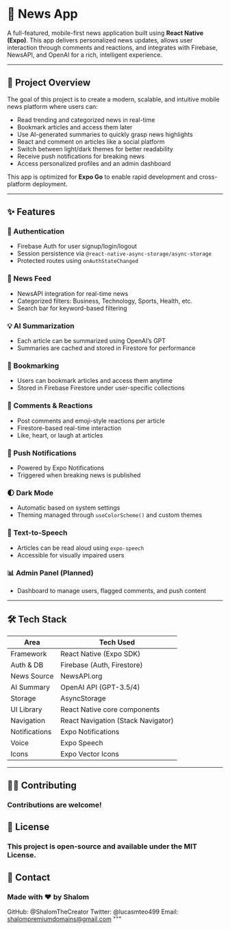# 📰 News App

A full-featured, mobile-first news application built using **React Native (Expo)**. This app delivers personalized news updates, allows user interaction through comments and reactions, and integrates with Firebase, NewsAPI, and OpenAI for a rich, intelligent experience.

---

## 🎯 Project Overview

The goal of this project is to create a modern, scalable, and intuitive mobile news platform where users can:

- Read trending and categorized news in real-time
- Bookmark articles and access them later
- Use AI-generated summaries to quickly grasp news highlights
- React and comment on articles like a social platform
- Switch between light/dark themes for better readability
- Receive push notifications for breaking news
- Access personalized profiles and an admin dashboard

This app is optimized for **Expo Go** to enable rapid development and cross-platform deployment.

---

## ✨ Features

### 🔐 Authentication
- Firebase Auth for user signup/login/logout
- Session persistence via `@react-native-async-storage/async-storage`
- Protected routes using `onAuthStateChanged`

### 📰 News Feed
- NewsAPI integration for real-time news
- Categorized filters: Business, Technology, Sports, Health, etc.
- Search bar for keyword-based filtering

### 💡 AI Summarization
- Each article can be summarized using OpenAI’s GPT
- Summaries are cached and stored in Firestore for performance

### 🔖 Bookmarking
- Users can bookmark articles and access them anytime
- Stored in Firebase Firestore under user-specific collections

### 💬 Comments & Reactions
- Post comments and emoji-style reactions per article
- Firestore-based real-time interaction
- Like, heart, or laugh at articles

### 🔔 Push Notifications
- Powered by Expo Notifications
- Triggered when breaking news is published

### 🌓 Dark Mode
- Automatic based on system settings
- Theming managed through `useColorScheme()` and custom themes

### 📢 Text-to-Speech
- Articles can be read aloud using `expo-speech`
- Accessible for visually impaired users

### 📊 Admin Panel (Planned)
- Dashboard to manage users, flagged comments, and push content

---

## 🛠 Tech Stack

| Area         | Tech Used                            |
|--------------|--------------------------------------|
| Framework    | React Native (Expo SDK)              |
| Auth & DB    | Firebase (Auth, Firestore)           |
| News Source  | NewsAPI.org                          |
| AI Summary   | OpenAI API (GPT-3.5/4)               |
| Storage      | AsyncStorage                         |
| UI Library   | React Native core components         |
| Navigation   | React Navigation (Stack Navigator)   |
| Notifications| Expo Notifications                   |
| Voice        | Expo Speech                          |
| Icons        | Expo Vector Icons                    |

---


## 🧑‍💻 Contributing
### Contributions are welcome!


## 📄 License
### This project is open-source and available under the MIT License.

## 🙋 Contact
### Made with ❤️ by Shalom
GitHub: @ShalomTheCreator
Twitter: @lucasmteo499
Email: shalompremiumdomains@gmail.com
"""
